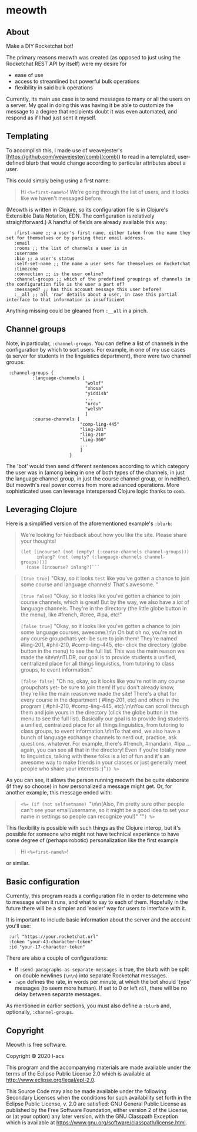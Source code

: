 # meowth

## About

Make a DIY Rocketchat bot!

The primary reasons meowth was created (as opposed to just using the
Rocketchat REST API by itself) were my desire for
  * ease of use
  * access to streamlined but powerful bulk operations
  * flexibility in said bulk operations


Currently, its main use case is to send messages to many or all the
users on a server. My goal in doing this was having it be able to
customize the message to a degree that recipients doubt it was even
automated, and respond as if I had just sent it myself.

## Templating

To accomplish this, I made use of weavejester's
[https://github.com/weavejester/comb](comb)) to read in a templated,
user-defined blurb that would change according to particular
attributes about a user.

This could simply being using a first name:

> Hi `<%=first-name%>`! We're going through the list of users, and it looks like we haven't messaged before.

(Meowth is written in Clojure, so its configuration file is in
Clojure's Extensible Data Notation, EDN. The configuration is
relatively straightforward.) A handful of fields are already available
this way:



```
   :first-name ;; a user's first name, either taken from the name they set for themselves or by parsing their email address.
   :email
   :rooms ;; the list of channels a user is in
   :username
   :bio ;; a user's status
   :self-set-name ;; the name a user sets for themselves on Rocketchat
   :timezone
   :connection ;; is the user online?
   :channel-groups ;; which of the predefined groupings of channels in the configuration file is the user a part of?
   :messaged? ;; has this account message this user before?
   :__all ;; all 'raw' details about a user, in case this partial interface to that information is insufficient

```

Anything missing could be gleaned from `:__all` in a pinch.


## Channel groups
Note, in particular, `:channel-groups`. You can define a list of
channels in the configuration by which to sort users. For example, in
one of my use cases (a server for students in the linguistics
department), there were two channel groups:


```
 :channel-groups {
          :language-channels [
                              "wolof"
                              "xhosa"
                              "yiddish"
							  ...
                              "urdu"
                              "welsh"
							  ]
          :course-channels [
                            "comp-ling-445"
                            "ling-201"
                            "ling-210"
                            "ling-360"
							...
							]
						}
```

The 'bot' would then send different sentences according to which
category the user was in (among being in one of both types of the
channels, in just the language channel group, in just the course
channel group, or in neither). But meowth's real power comes from more
advanced operations. More sophisticated uses can leverage interspersed
Clojure logic thanks to `comb`.


## Leveraging Clojure
Here is a simplified version of the aforementioned example's `:blurb`:

> We're looking for feedback about how you like the site. Please share your thoughts!
>
>
> ```<%=
> (let [incourse? (not (empty? (:course-channels channel-groups)))
>       inlang? (not (empty? (:language-channels channel-groups)))]
>   (case [incourse? inlang?]```

>
> `[true true]` \"Okay, so it looks `test` like you've gotten a chance to join some course and language channels! That's awesome. \"
>
> `[true false]` \"Okay, so it looks like you've gotten a chance to join course channels, which is great! But by the way, we also have a _lot_ of language channels. They're in the directory (the little globe button in the menu), like #french, #cree, #ipa, etc!\"
>
> `[false true]` \"Okay, so it looks like you've gotten a chance to join some language courses, awesome.\n\n Oh but oh no, you're not in any course groupchats yet- be sure to join them! They're named #ling-201, #phil-210, #comp-ling-445, etc- click the directory (globe button in the menu) to see the full list. This was the main reason we made the site\n\nTLDR, our goal is to provide students a unified, centralized place for all things linguistics, from tutoring to class groups, to event information.\"
>
> `[false false]` \"Oh no, okay, so it looks like you're not in any course groupchats yet- be sure to join them! If you don't already know, they're like the main reason we made the site! There's a chat for every course in the department ( #ling-201, etc) and others in the program ( #phil-210, #comp-ling-445, etc).\n\nYou can scroll through them and join yours in the directory (click the globe button in the menu to see the full list). Basically our goal is to provide ling students a unified, centralized place for all things linguistics, from tutoring to class groups, to event information.\n\nTo that end, we also have a bunch of language exchange channels to nerd out, practice, ask questions, whatever. For example, there's #french, #mandarin, #ipa ... again, you can see all that in the directory! Even if you're totally new to linguistics, talking with these folks is a lot of fun and it's an awesome way to make friends in your classes or just generally meet people who share your interests :)\"`)) %>`


As you can see, it allows the person running meowth the be quite
elaborate (if they so choose) in how personalized a message might
get.
Or, for another example, this message ended with:

> `<%= (if (not selfsetname) `\"\n\n(Also, I'm pretty sure other people can't see your email/username, so it might be a good idea to set your name in settings so people can recognize you!)\" \"\"`) %>`


This flexibility is possible with such things as the Clojure interop,
but it's possible for someone who might not have technical experience
to have some degree of (perhaps robotic) personalization like the
first example

> Hi `<%=first-name%>`!

or similar.



## Basic configuration
Currently, this program reads a configuration file in order to
determine who to message when it runs, and what to say to each of
them. Hopefully in the future there will be a simpler and 'easier' way
for users to interface with it.


It is important to include basic information about the server and the account you'll use:

```
 :url "https://your.rocketchat.url"
 :token "your-43-character-token"
 :id "your-17-character-token"
```

There are also a couple of configurations:

  * If `:send-paragraphs-as-separate-messages` is true, the blurb with be split on double newlines (`\n\n`) into separate Rocketchat messages.
  * `:wpm` defines the rate, in words per minute, at which the bot should 'type' messages (to seem more human). If set to 0 or left `nil`, there will be no delay between separate messages.


As mentioned in earlier sections, you must also define a `:blurb` and, optionally, `:channel-groups`.




## Copyright

Meowth is free software.


Copyright © 2020 l-acs


This program and the accompanying materials are made available under the
terms of the Eclipse Public License 2.0 which is available at
http://www.eclipse.org/legal/epl-2.0.

This Source Code may also be made available under the following Secondary
Licenses when the conditions for such availability set forth in the Eclipse
Public License, v. 2.0 are satisfied: GNU General Public License as published by
the Free Software Foundation, either version 2 of the License, or (at your
option) any later version, with the GNU Classpath Exception which is available
at https://www.gnu.org/software/classpath/license.html.
